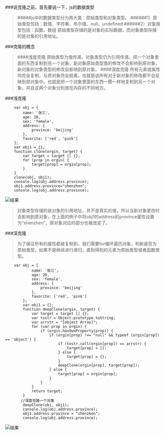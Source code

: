 ###说克隆之前，首先要说一下，js的数据类型
>#####js中的数据类型分为两大类：原始类型和对象类型。
######1）原始类型包括：数值、字符串、布尔值、null、undefined
######2）对象类型包括：函数、数组
 原始类型存储的是对象的实际数据，而对象类型存储的是对象的引用地址。

###克隆的概念
>####浅度克隆
原始类型为值传递，对象类型仍为引用传递。把一个对象里面的东西复制到另一个对象，新对象原始类型值的修改不会影响到原对象，新对象的对象类型的修改会影响到原对象。
 ####深度克隆
所有元素或属性均完全复制，与原对象完全脱离，也就是说所有对于新对象的修改都不会反映到原对象中。也就是把一个对象里面的东西一模一样地复制到另一个对象，并且这两个对象分别放在内存的不同地方。

###浅克隆
````
    var obj = {
        name: '张三',
        age: 20,
        sex: 'female',
        address: {
            province: 'beijing'
        },
        favorite: ['red', 'pink']
    };
    var obj1 = {};
    function clone(orgin, target) {
        var target = target || {};
        for (prop in orgin) {
            target[prop] = orgin[prop];
        }
    }
    clone(obj, obj1);
    console.log(obj.address.province);
    obj1.address.province="shenzhen";
    console.log(obj.address.province);
````

![结果](http://upload-images.jianshu.io/upload_images/3229842-6983bd1b24b97315.png?imageMogr2/auto-orient/strip%7CimageView2/2/w/1240)
> 对象类型存储的是对象的引用地址，并不是真实的值，所以当新对象更改时会影响到原对象，在上面的例子中将obj1的address的province属性设置为“shenzhen”，原对象对应的部分也被改变了。

###深克隆
>为了保证所有的属性都被复制到，我们需要for循环遍历对象，判断是否为原始类型，如果不是继续进行递归，直到得到的元素为原始类型或者函数类型。

````
    var obj = {
            name: '张三',
            age: 20,
            sex: 'female',
            address: {
                province: 'beijing'
            },
            favorite: ['red', 'pink']
        };
        var obj1 = {};
        function deepClone(orgin, target) {
            var target = target || {};
            var tostr = Object.prototype.toString;
            var arrstr = "[object Array]";
            for (var prop in orgin) {
                if (orgin.hasOwnProperty(prop)) {
                    if (orgin[prop] !== "null" && typeof (orgin[prop]) == 'object') {
                        if (tostr.call(orgin[prop]) == arrstr) {
                            target[prop] = [];
                        } else {
                            target[prop] = {};
                        }
                        deepClone(orgin[prop], target[prop]);
                    } else {
                        target[prop] = orgin[prop];
                    }
                }
            }
            return target;
        }
       //深度克隆一个对象
        deepClone(obj, obj1);
        console.log(obj.address.province);
        obj1.address.province = "shenzhen";
        console.log(obj.address.province);
````

![结果](http://upload-images.jianshu.io/upload_images/3229842-4dbcab6dc5b65db5.png?imageMogr2/auto-orient/strip%7CimageView2/2/w/1240)
